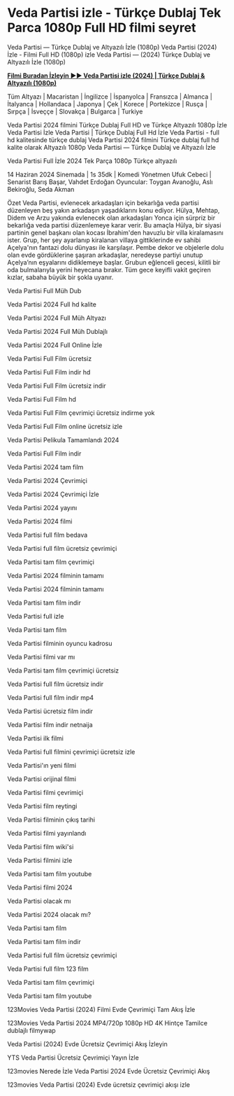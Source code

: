 # Veda Partisi izle - Türkçe Dublaj Tek Parca 1080p Full HD filmi seyret

Veda Partisi — Türkçe Dublaj ve Altyazılı İzle (1080p) Veda Partisi (2024) İzle - Filmi Full HD (1080p) izle Veda Partisi — (2024) Türkçe Dublaj ve Altyazılı İzle (1080p)

**[Filmi Buradan İzleyin ▶▶ Veda Partisi izle (2024) | Türkçe Dublaj & Altyazılı (1080p)](https://t.co/n679Gubef7)**

Tüm Altyazı | Macaristan | İngilizce | İspanyolca | Fransızca | Almanca | İtalyanca | Hollandaca | Japonya | Çek | Korece | Portekizce | Rusça | Sırpça | İsveççe | Slovakça | Bulgarca | Turkiye

Veda Partisi 2024 filmini Türkçe Dublaj Full HD ve Türkçe Altyazılı 1080p İzle Veda Partisi İzle Veda Partisi | Türkçe Dublaj Full Hd İzle Veda Partisi - full hd kalitesinde türkçe dublaj Veda Partisi 2024 filmini Türkçe dublaj full hd kalite olarak Altyazılı 1080p Veda Partisi — Türkçe Dublaj ve Altyazılı İzle

Veda Partisi Full İzle 2024 Tek Parça 1080p Türkçe altyazılı

14 Haziran 2024 Sinemada | 1s 35dk | Komedi
Yönetmen Ufuk Cebeci | Senarist Barış Başar, Vahdet Erdoğan
Oyuncular: Toygan Avanoğlu, Aslı Bekiroğlu, Seda Akman

Özet
Veda Partisi, evlenecek arkadaşları için bekarlığa veda partisi düzenleyen beş yakın arkadaşın yaşadıklarını konu ediyor. Hülya, Mehtap, Didem ve Arzu yakında evlenecek olan arkadaşları Yonca için sürpriz bir bekarlığa veda partisi düzenlemeye karar verir. Bu amaçla Hülya, bir siyasi partinin genel başkanı olan kocası İbrahim'den havuzlu bir villa kiralamasını ister. Grup, her şey ayarlanıp kiralanan villaya gittiklerinde ev sahibi Açelya'nın fantazi dolu dünyası ile karşılaşır. Pembe dekor ve objelerle dolu olan evde gördüklerine şaşıran arkadaşlar, neredeyse partiyi unutup Açelya’nın eşyalarını didiklemeye başlar. Grubun eğlenceli gecesi, kilitli bir oda bulmalarıyla yerini heyecana bırakır. Tüm gece keyifli vakit geçiren kızlar, sabaha büyük bir şokla uyanır.

Veda Partisi Full Müh Dub

Veda Partisi 2024 Full hd kalite

Veda Partisi 2024 Full Müh Altyazı

Veda Partisi 2024 Full Müh Dublajlı

Veda Partisi 2024 Full Online İzle

Veda Partisi Full Film ücretsiz

Veda Partisi Full Film indir hd

Veda Partisi Full Film ücretsiz indir

Veda Partisi Full Film hd

Veda Partisi Full Film çevrimiçi ücretsiz indirme yok

Veda Partisi Full Film online ücretsiz izle

Veda Partisi Pelikula Tamamlandı 2024

Veda Partisi Full Film indir

Veda Partisi 2024 tam film

Veda Partisi 2024 Çevrimiçi

Veda Partisi 2024 Çevrimiçi İzle

Veda Partisi 2024 yayını

Veda Partisi 2024 filmi

Veda Partisi full film bedava

Veda Partisi full film ücretsiz çevrimiçi

Veda Partisi tam film çevrimiçi

Veda Partisi 2024 filminin tamamı

Veda Partisi 2024 filminin tamamı

Veda Partisi tam film indir

Veda Partisi full izle

Veda Partisi tam film

Veda Partisi filminin oyuncu kadrosu

Veda Partisi filmi var mı

Veda Partisi tam film çevrimiçi ücretsiz

Veda Partisi full film ücretsiz indir

Veda Partisi full film indir mp4

Veda Partisi ücretsiz film indir

Veda Partisi film indir netnaija

Veda Partisi ilk filmi

Veda Partisi full filmini çevrimiçi ücretsiz izle

Veda Partisi'ın yeni filmi

Veda Partisi orijinal filmi

Veda Partisi filmi çevrimiçi

Veda Partisi film reytingi

Veda Partisi filminin çıkış tarihi

Veda Partisi filmi yayınlandı

Veda Partisi film wiki'si

Veda Partisi filmini izle

Veda Partisi tam film youtube

Veda Partisi filmi 2024

Veda Partisi olacak mı

Veda Partisi 2024 olacak mı?

Veda Partisi tam film

Veda Partisi tam film indir

Veda Partisi full film ücretsiz çevrimiçi

Veda Partisi full film 123 film

Veda Partisi tam film çevrimiçi

Veda Partisi tam film youtube

123Movies Veda Partisi (2024) Filmi Evde Çevrimiçi Tam Akış İzle

123Movies Veda Partisi 2024 MP4/720p 1080p HD 4K Hintçe Tamilce dublajlı filmywap

Veda Partisi (2024) Evde Ücretsiz Çevrimiçi Akış İzleyin

YTS Veda Partisi Ücretsiz Çevrimiçi Yayın İzle

123movies Nerede İzle Veda Partisi 2024 Evde Ücretsiz Çevrimiçi Akış

123movies Veda Partisi (2024) Evde ücretsiz çevrimiçi akışı izle
